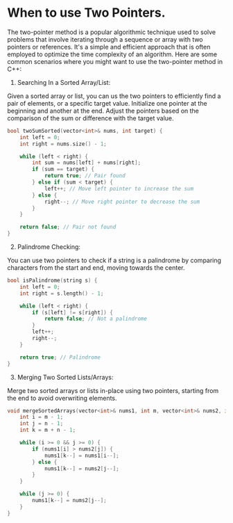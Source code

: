 # When to use Two Pointers.

The two-pointer method is a popular algorithmic technique used to solve problems that involve iterating through a sequence or array with two pointers or references. It's a simple and efficient approach that is often employed to optimize the time complexity of an algorithm. Here are some common scenarios where you might want to use the two-pointer method in C++:

1. Searching In a Sorted Array/List:

Given a sorted array or list, you can us the two pointers to efficiently find a pair of elements, or a specific target value. Initialize one pointer at the beginning and another at the end. Adjust the pointers based on the comparison of the sum or difference with the target value.

```cpp
bool twoSumSorted(vector<int>& nums, int target) {
    int left = 0;
    int right = nums.size() - 1;

    while (left < right) {
        int sum = nums[left] + nums[right];
        if (sum == target) {
            return true; // Pair found
        } else if (sum < target) {
            left++; // Move left pointer to increase the sum
        } else {
            right--; // Move right pointer to decrease the sum
        }
    }

    return false; // Pair not found
}
```

2. Palindrome Checking:

You can use two pointers to check if a string is a palindrome by comparing characters from the start and end, moving towards the center.

```cpp
bool isPalindrome(string s) {
    int left = 0;
    int right = s.length() - 1;

    while (left < right) {
        if (s[left] != s[right]) {
            return false; // Not a palindrome
        }
        left++;
        right--;
    }

    return true; // Palindrome
}
```

3. Merging Two Sorted Lists/Arrays:

Merge two sorted arrays or lists in-place using two pointers, starting from the end to avoid overwriting elements.

```cpp
void mergeSortedArrays(vector<int>& nums1, int m, vector<int>& nums2, int n) {
    int i = m - 1;
    int j = n - 1;
    int k = m + n - 1;

    while (i >= 0 && j >= 0) {
        if (nums1[i] > nums2[j]) {
            nums1[k--] = nums1[i--];
        } else {
            nums1[k--] = nums2[j--];
        }
    }

    while (j >= 0) {
        nums1[k--] = nums2[j--];
    }
}
```
